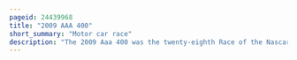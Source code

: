 ```yaml
---
pageid: 24439968
title: "2009 AAA 400"
short_summary: "Motor car race"
description: "The 2009 Aaa 400 was the twenty-eighth Race of the Nascar Sprint Cup Series from 2009 and the second in the ten Race season-ending Chase for the Sprint Cup. It was held on 27 September 2009 in Dover Delaware at the Dover international Speedway before a Crowd of 110000 People. The 400-lap Race was won by Jimmie Johnson of Hendrick Motorsports after he started from pole Position. His Teammate Mark Martin finished second and Roush Fenway Racing Driver Matt Kenseth was third."
---
```

